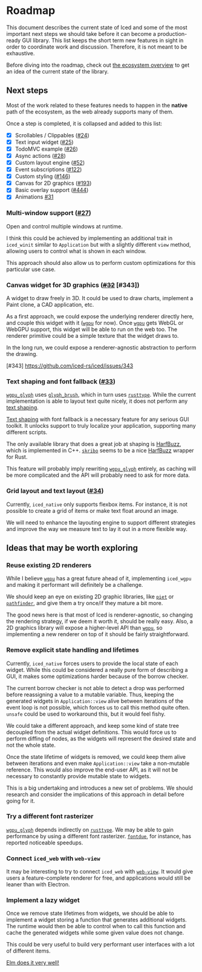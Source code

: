 # Roadmap
This document describes the current state of Iced and some of the most important next steps we should take before it can become a production-ready GUI library. This list keeps the short term new features in sight in order to coordinate work and discussion. Therefore, it is not meant to be exhaustive.

Before diving into the roadmap, check out [the ecosystem overview] to get an idea of the current state of the library.

[the ecosystem overview]: ECOSYSTEM.md

## Next steps
Most of the work related to these features needs to happen in the __native__ path of the ecosystem, as the web already supports many of them.

Once a step is completed, it is collapsed and added to this list:

  * [x] Scrollables / Clippables ([#24])
  * [x] Text input widget ([#25])
  * [x] TodoMVC example ([#26])
  * [x] Async actions ([#28])
  * [x] Custom layout engine ([#52])
  * [x] Event subscriptions ([#122])
  * [x] Custom styling ([#146])
  * [x] Canvas for 2D graphics ([#193])
  * [x] Basic overlay support ([#444])
  * [x] Animations [#31]

[#24]: https://github.com/iced-rs/iced/issues/24
[#25]: https://github.com/iced-rs/iced/issues/25
[#26]: https://github.com/iced-rs/iced/issues/26
[#28]: https://github.com/iced-rs/iced/issues/28
[#52]: https://github.com/iced-rs/iced/pull/52
[#122]: https://github.com/iced-rs/iced/pull/122
[#146]: https://github.com/iced-rs/iced/pull/146
[#193]: https://github.com/iced-rs/iced/pull/193
[#444]: https://github.com/iced-rs/iced/pull/444
[#31]: https://github.com/iced-rs/iced/issues/31

### Multi-window support ([#27])
Open and control multiple windows at runtime.

I think this could be achieved by implementing an additional trait in `iced_winit` similar to `Application` but with a slightly different `view` method, allowing users to control what is shown in each window.

This approach should also allow us to perform custom optimizations for this particular use case.

[#27]: https://github.com/iced-rs/iced/issues/27

### Canvas widget for 3D graphics (~~[#32]~~ [#343])
A widget to draw freely in 3D. It could be used to draw charts, implement a Paint clone, a CAD application, etc.

As a first approach, we could expose the underlying renderer directly here, and couple this widget with it ([`wgpu`] for now). Once [`wgpu`] gets WebGL or WebGPU support, this widget will be able to run on the web too. The renderer primitive could be a simple texture that the widget draws to.

In the long run, we could expose a renderer-agnostic abstraction to perform the drawing.

[#32]: https://github.com/iced-rs/iced/issues/32
[#343] https://github.com/iced-rs/iced/issues/343

### Text shaping and font fallback ([#33])
[`wgpu_glyph`] uses [`glyph_brush`], which in turn uses [`rusttype`]. While the current implementation is able to layout text quite nicely, it does not perform any [text shaping].

[Text shaping] with font fallback is a necessary feature for any serious GUI toolkit. It unlocks support to truly localize your application, supporting many different scripts.

The only available library that does a great job at shaping is [HarfBuzz], which is implemented in C++. [`skribo`] seems to be a nice [HarfBuzz] wrapper for Rust.

This feature will probably imply rewriting [`wgpu_glyph`] entirely, as caching will be more complicated and the API will probably need to ask for more data.

[#33]: https://github.com/iced-rs/iced/issues/33
[`rusttype`]: https://github.com/redox-os/rusttype
[text shaping]: https://en.wikipedia.org/wiki/Complex_text_layout
[HarfBuzz]: https://github.com/harfbuzz/harfbuzz
[`skribo`]: https://github.com/linebender/skribo

### Grid layout and text layout ([#34])
Currently, `iced_native` only supports flexbox items. For instance, it is not possible to create a grid of items or make text float around an image.

We will need to enhance the layouting engine to support different strategies and improve the way we measure text to lay it out in a more flexible way.

[#34]: https://github.com/iced-rs/iced/issues/34

## Ideas that may be worth exploring

### Reuse existing 2D renderers
While I believe [`wgpu`] has a great future ahead of it, implementing `iced_wgpu` and making it performant will definitely be a challenge.

We should keep an eye on existing 2D graphic libraries, like [`piet`] or [`pathfinder`], and give them a try once/if they mature a bit more.

The good news here is that most of Iced is renderer-agnostic, so changing the rendering strategy, if we deem it worth it, should be really easy. Also, a 2D graphics library will expose a higher-level API than [`wgpu`], so implementing a new renderer on top of it should be fairly straightforward.

[`piet`]: https://github.com/linebender/piet
[`pathfinder`]: https://github.com/servo/pathfinder

### Remove explicit state handling and lifetimes
Currently, `iced_native` forces users to provide the local state of each widget. While this could be considered a really pure form of describing a GUI, it makes some optimizations harder because of the borrow checker.

The current borrow checker is not able to detect a drop was performed before reassigning a value to a mutable variable. Thus, keeping the generated widgets in `Application::view` alive between iterations of the event loop is not possible, which forces us to call this method quite often. `unsafe` could be used to workaround this, but it would feel fishy.

We could take a different approach, and keep some kind of state tree decoupled from the actual widget definitions. This would force us to perform diffing of nodes, as the widgets will represent the desired state and not the whole state.

Once the state lifetime of widgets is removed, we could keep them alive between iterations and even make `Application::view` take a non-mutable reference. This would also improve the end-user API, as it will not be necessary to constantly provide mutable state to widgets.

This is a big undertaking and introduces a new set of problems. We should research and consider the implications of this approach in detail before going for it.

### Try a different font rasterizer
[`wgpu_glyph`] depends indirectly on [`rusttype`]. We may be able to gain performance by using a different font rasterizer. [`fontdue`], for instance, has reported noticeable speedups.

[`fontdue`]: https://github.com/mooman219/fontdue

### Connect `iced_web` with `web-view`
It may be interesting to try to connect `iced_web` with [`web-view`]. It would give users a feature-complete renderer for free, and applications would still be leaner than with Electron.

[`web-view`]: https://github.com/Boscop/web-view

### Implement a lazy widget
Once we remove state lifetimes from widgets, we should be able to implement a widget storing a function that generates additional widgets. The runtime would then be able to control when to call this function and cache the generated widgets while some given value does not change.

This could be very useful to build very performant user interfaces with a lot of different items.

[Elm does it very well!](https://guide.elm-lang.org/optimization/lazy.html)

[Elm]: https://elm-lang.org/
[`winit`]: https://github.com/rust-windowing/winit
[`wgpu`]: https://github.com/gfx-rs/wgpu
[`wgpu_glyph`]: https://github.com/hecrj/wgpu_glyph
[`glyph_brush`]: https://github.com/alexheretic/glyph-brush
